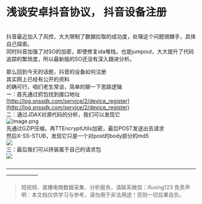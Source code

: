 # 浅谈安卓抖音协议， 抖音设备注册


<br />抖音最近加入了风控，大大限制了数据拉取的成功度，处理这个问题很棘手，具体自己探索。<br />同时抖音加强了对SO的加密，即使修复ida堆栈，也是jumpout，大大提升了代码追踪的繁琐度，所以最新版的SO还没有深入跟进分析。

那么回到今天的话题，抖音的设备如何注册<br />其实网上已经有公开的资料<br />的确可行，咱们老生常谈，简单的聊一下思路逻辑<br />一：首先通过抓包找到接口地址<br />[http://log.snssdk.com/service/2/device_register](http://log.snssdk.com/service/2/device_register)<br />二：通过JDAX对源代码的分析，我们可以发现它<br />![image.png](https://cdn.nlark.com/yuque/0/2020/png/97322/1607304537651-40bd16e4-0a14-4369-9ba4-f168a4364dd2.png#align=left&display=inline&height=195&margin=%5Bobject%20Object%5D&name=image.png&originHeight=390&originWidth=1228&size=126090&status=done&style=none&width=614)<br />先通过GZIP压缩，再TTEncryptUtils加密，最后POST发送出去请求<br />然后X-SS-STUB，发现它只是一个对post的body部分的md5<br />![](https://cdn.nlark.com/yuque/0/2020/png/97322/1607304522293-825c9cd9-b676-4811-a73a-93d81d575280.png#align=left&display=inline&height=65&margin=%5Bobject%20Object%5D&originHeight=65&originWidth=434&size=0&status=done&style=none&width=434)<br />三：最后我们可以拼装属于自己的请求包<br />![](https://cdn.nlark.com/yuque/0/2020/png/97322/1607304522223-2f1048d4-74d1-4589-b923-10389246c253.png#align=left&display=inline&height=172&margin=%5Bobject%20Object%5D&originHeight=172&originWidth=554&size=0&status=done&style=none&width=554)<br />
<br />——————————————————————————————————————————

>
> 短视频、直播电商数据采集、分析服务，请联系微信：ifuxing123
> 免责声明：本文档仅供学习与参考，请勿用于非法用途！否则一切后果自负。
> 
